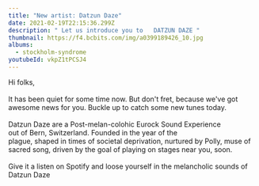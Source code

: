 ```yaml
---
title: "New artist: Datzun Daze"
date: 2021-02-19T22:15:36.299Z
description: " Let us introduce you to   DATZUN DAZE "
thumbnail: https://f4.bcbits.com/img/a0399189426_10.jpg
albums:
  - stockholm-syndrome
youtubeId: vkpZ1tPCSJ4
---
```

Hi folks,\
\
It has been quiet for some time now. But don't fret, because we've got awesome news for you. Buckle up to catch some new tunes today. \
\
Datzun Daze are a Post-melan-colohic Eurock ​Sound Experience out of Bern, Switzerland. ​Founded in the year of the ​plague, shaped in times of ​societal deprivation, ​nurtured by Polly, muse of ​sacred song, driven by the ​goal of playing on stages near you, soon. \
\
Give it a listen on Spotify and loose yourself in the melancholic sounds of Datzun Daze